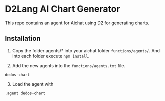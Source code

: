 # D2Lang AI Chart Generator

This repo contains an agent for Aichat using D2 for generating charts.

## Installation

1. Copy the folder agents/* into your aichat folder `functions/agents/`. And into each folder execute `npm install`.

2. Add the new agents into the `functions/agents.txt` file.

```
dedos-chart
```

3. Load the agent with

```
.agent dedos-chart
```
